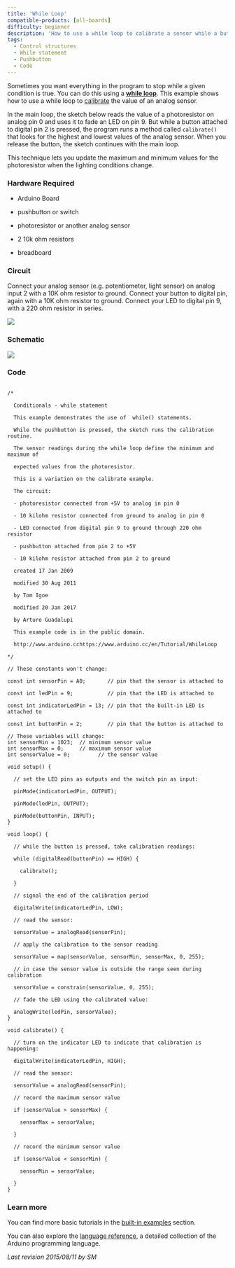 ```yaml
---
title: 'While Loop'
compatible-products: [all-boards]
difficulty: beginner
description: 'How to use a while loop to calibrate a sensor while a button is being read.'
tags: 
  - Control structures
  - While statement
  - Pushbutton
  - Code 
---
```


Sometimes you want everything in the program to stop while a given condition is true.  You can do this using a [**while loop**](https://www.arduino.cc/en/Reference/While). This example shows how to use a while loop to [calibrate](/built-in-examples/analog/Calibration) the value of an analog sensor.

In the main loop, the sketch below reads the value of a photoresistor on analog pin 0 and uses it to fade an LED on pin 9.  But while a button attached to digital pin 2 is pressed, the program runs a method called `calibrate()` that looks for the highest and lowest values of the analog sensor. When you release the button, the sketch continues with the main loop.

This technique lets you update the maximum and minimum values for the photoresistor when the lighting conditions change.

### Hardware Required

- Arduino Board

- pushbutton or switch

- photoresistor or another analog sensor

- 2 10k ohm resistors

- breadboard

### Circuit

Connect your analog sensor (e.g. potentiometer, light sensor) on analog input 2 with a 10K ohm resistor to ground. Connect your button to digital pin, again with a 10K ohm resistor to ground.  Connect your LED to digital pin 9, with a 220 ohm resistor in series.


![](assets/circuit.png)


### Schematic


![](assets/schematic.png)

### Code

```arduino

/*

  Conditionals - while statement

  This example demonstrates the use of  while() statements.

  While the pushbutton is pressed, the sketch runs the calibration routine.

  The sensor readings during the while loop define the minimum and maximum of

  expected values from the photoresistor.

  This is a variation on the calibrate example.

  The circuit:

  - photoresistor connected from +5V to analog in pin 0

  - 10 kilohm resistor connected from ground to analog in pin 0

  - LED connected from digital pin 9 to ground through 220 ohm resistor

  - pushbutton attached from pin 2 to +5V

  - 10 kilohm resistor attached from pin 2 to ground

  created 17 Jan 2009

  modified 30 Aug 2011

  by Tom Igoe

  modified 20 Jan 2017

  by Arturo Guadalupi

  This example code is in the public domain.

  http://www.arduino.cchttps://www.arduino.cc/en/Tutorial/WhileLoop

*/

// These constants won't change:

const int sensorPin = A0;       // pin that the sensor is attached to

const int ledPin = 9;           // pin that the LED is attached to

const int indicatorLedPin = 13; // pin that the built-in LED is attached to

const int buttonPin = 2;        // pin that the button is attached to

// These variables will change:
int sensorMin = 1023;  // minimum sensor value
int sensorMax = 0;     // maximum sensor value
int sensorValue = 0;         // the sensor value

void setup() {

  // set the LED pins as outputs and the switch pin as input:

  pinMode(indicatorLedPin, OUTPUT);

  pinMode(ledPin, OUTPUT);

  pinMode(buttonPin, INPUT);
}

void loop() {

  // while the button is pressed, take calibration readings:

  while (digitalRead(buttonPin) == HIGH) {

    calibrate();

  }

  // signal the end of the calibration period

  digitalWrite(indicatorLedPin, LOW);

  // read the sensor:

  sensorValue = analogRead(sensorPin);

  // apply the calibration to the sensor reading

  sensorValue = map(sensorValue, sensorMin, sensorMax, 0, 255);

  // in case the sensor value is outside the range seen during calibration

  sensorValue = constrain(sensorValue, 0, 255);

  // fade the LED using the calibrated value:

  analogWrite(ledPin, sensorValue);
}

void calibrate() {

  // turn on the indicator LED to indicate that calibration is happening:

  digitalWrite(indicatorLedPin, HIGH);

  // read the sensor:

  sensorValue = analogRead(sensorPin);

  // record the maximum sensor value

  if (sensorValue > sensorMax) {

    sensorMax = sensorValue;

  }

  // record the minimum sensor value

  if (sensorValue < sensorMin) {

    sensorMin = sensorValue;

  }
}
```

### Learn more

You can find more basic tutorials in the [built-in examples](/built-in-examples) section.

You can also explore the [language reference](https://www.arduino.cc/reference/en/), a detailed collection of the Arduino programming language.

*Last revision 2015/08/11 by SM*